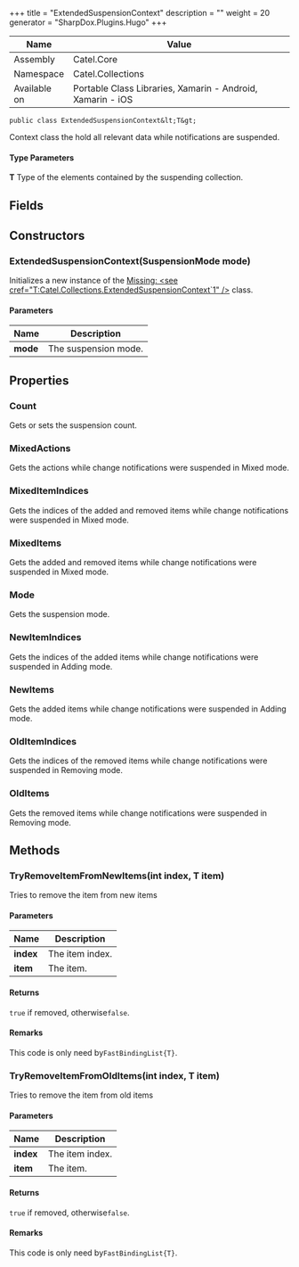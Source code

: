 

+++
title = "ExtendedSuspensionContext" 
description = ""
weight = 20
generator = "SharpDox.Plugins.Hugo"
+++

Name|Value
---|---
Assembly|Catel.Core
Namespace|Catel.Collections
Available on|Portable Class Libraries, Xamarin - Android, Xamarin - iOS

```
public class ExtendedSuspensionContext&lt;T&gt;
```

Context class the hold all relevant data while notifications are suspended.

#### Type Parameters

**T**
Type of the elements contained by the suspending collection.

## Fields

## Constructors

### ExtendedSuspensionContext(SuspensionMode mode)

Initializes a new instance of the [Missing: &lt;see cref="T:Catel.Collections.ExtendedSuspensionContext`1" /&gt;](#) class.

#### Parameters

Name|Description
---|---
**mode**|The suspension mode.

## Properties

### Count

Gets or sets the suspension count.

### MixedActions

Gets the actions while change notifications were suspended in Mixed mode.

### MixedItemIndices

Gets the indices of the added and removed items while change notifications were suspended in Mixed mode.

### MixedItems

Gets the added and removed items while change notifications were suspended in Mixed mode.

### Mode

Gets the suspension mode.

### NewItemIndices

Gets the indices of the added items while change notifications were suspended in Adding mode.

### NewItems

Gets the added items while change notifications were suspended in Adding mode.

### OldItemIndices

Gets the indices of the removed items while change notifications were suspended in Removing mode.

### OldItems

Gets the removed items while change notifications were suspended in Removing mode.

## Methods

### TryRemoveItemFromNewItems(int index, T item)

Tries to remove the item from new items

#### Parameters

Name|Description
---|---
**index**|The item index.
**item**|The item.

#### Returns

`true` if removed, otherwise`false`.

#### Remarks

This code is only need by`FastBindingList{T}`.

### TryRemoveItemFromOldItems(int index, T item)

Tries to remove the item from old items

#### Parameters

Name|Description
---|---
**index**|The item index.
**item**|The item.

#### Returns

`true` if removed, otherwise`false`.

#### Remarks

This code is only need by`FastBindingList{T}`.

